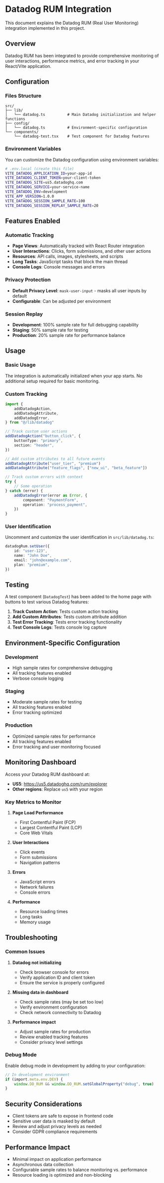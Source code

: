 # Datadog RUM Integration

This document explains the Datadog RUM (Real User Monitoring) integration implemented in this project.

## Overview

Datadog RUM has been integrated to provide comprehensive monitoring of user interactions, performance metrics, and error tracking in your React/Vite application.

## Configuration

### Files Structure

```
src/
├── lib/
│   └── datadog.ts          # Main Datadog initialization and helper functions
├── config/
│   └── datadog.ts          # Environment-specific configuration
└── components/
    └── datadog-test.tsx    # Test component for Datadog features
```

### Environment Variables

You can customize the Datadog configuration using environment variables:

```bash
# .env.local (create this file)
VITE_DATADOG_APPLICATION_ID=your-app-id
VITE_DATADOG_CLIENT_TOKEN=your-client-token
VITE_DATADOG_SITE=us5.datadoghq.com
VITE_DATADOG_SERVICE=your-service-name
VITE_DATADOG_ENV=development
VITE_APP_VERSION=1.0.0
VITE_DATADOG_SESSION_SAMPLE_RATE=100
VITE_DATADOG_SESSION_REPLAY_SAMPLE_RATE=20
```

## Features Enabled

### Automatic Tracking

- **Page Views**: Automatically tracked with React Router integration
- **User Interactions**: Clicks, form submissions, and other user actions
- **Resources**: API calls, images, stylesheets, and scripts
- **Long Tasks**: JavaScript tasks that block the main thread
- **Console Logs**: Console messages and errors

### Privacy Protection

- **Default Privacy Level**: `mask-user-input` - masks all user inputs by default
- **Configurable**: Can be adjusted per environment

### Session Replay

- **Development**: 100% sample rate for full debugging capability
- **Staging**: 50% sample rate for testing
- **Production**: 20% sample rate for performance balance

## Usage

### Basic Usage

The integration is automatically initialized when your app starts. No additional setup required for basic monitoring.

### Custom Tracking

```typescript
import {
	addDatadogAction,
	addDatadogAttribute,
	addDatadogError,
} from "@/lib/datadog"

// Track custom user actions
addDatadogAction("button_click", {
	buttonType: "primary",
	section: "header",
})

// Add custom attributes to all future events
addDatadogAttribute("user_tier", "premium")
addDatadogAttribute("feature_flags", ["new_ui", "beta_feature"])

// Track custom errors with context
try {
	// Some operation
} catch (error) {
	addDatadogError(error as Error, {
		component: "PaymentForm",
		operation: "process_payment",
	})
}
```

### User Identification

Uncomment and customize the user identification in `src/lib/datadog.ts`:

```typescript
datadogRum.setUser({
	id: "user-123",
	name: "John Doe",
	email: "john@example.com",
	plan: "premium",
})
```

## Testing

A test component (`DatadogTest`) has been added to the home page with buttons to test various Datadog features:

1. **Track Custom Action**: Tests custom action tracking
2. **Add Custom Attributes**: Tests custom attribute addition
3. **Test Error Tracking**: Tests error tracking functionality
4. **Test Console Logs**: Tests console log capture

## Environment-Specific Configuration

### Development

- High sample rates for comprehensive debugging
- All tracking features enabled
- Verbose console logging

### Staging

- Moderate sample rates for testing
- All tracking features enabled
- Error tracking optimized

### Production

- Optimized sample rates for performance
- All tracking features enabled
- Error tracking and user monitoring focused

## Monitoring Dashboard

Access your Datadog RUM dashboard at:

- **US5**: https://us5.datadoghq.com/rum/explorer
- **Other regions**: Replace `us5` with your region

### Key Metrics to Monitor

1. **Page Load Performance**

   - First Contentful Paint (FCP)
   - Largest Contentful Paint (LCP)
   - Core Web Vitals

2. **User Interactions**

   - Click events
   - Form submissions
   - Navigation patterns

3. **Errors**

   - JavaScript errors
   - Network failures
   - Console errors

4. **Performance**
   - Resource loading times
   - Long tasks
   - Memory usage

## Troubleshooting

### Common Issues

1. **Datadog not initializing**

   - Check browser console for errors
   - Verify application ID and client token
   - Ensure the service is properly configured

2. **Missing data in dashboard**

   - Check sample rates (may be set too low)
   - Verify environment configuration
   - Check network connectivity to Datadog

3. **Performance impact**
   - Adjust sample rates for production
   - Review enabled tracking features
   - Consider privacy level settings

### Debug Mode

Enable debug mode in development by adding to your configuration:

```typescript
// In development environment
if (import.meta.env.DEV) {
	window.DD_RUM && window.DD_RUM.setGlobalProperty("debug", true)
}
```

## Security Considerations

- Client tokens are safe to expose in frontend code
- Sensitive user data is masked by default
- Review and adjust privacy levels as needed
- Consider GDPR compliance requirements

## Performance Impact

- Minimal impact on application performance
- Asynchronous data collection
- Configurable sample rates to balance monitoring vs. performance
- Resource loading is optimized and non-blocking

